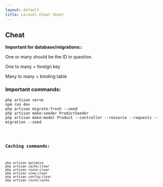 ```yaml
---
layout: default
title: Laravel Cheat Sheet
---
```


<h2>Cheat</h2>
<b>Important for database/migrations::</b>
<p>One or many should be the ID in question.</p>
<p>One to many = foreign key</p>
<p>Many to many = binding table</p>

<h3>Important commands:</h3>
<pre class="codesnippet">
<code>php artisan serve
npm run dev
php artisan migrate:fresh --seed
php artisan make:seeder ProductSeeder
php artisan make:model Product --controller --resource --requests --migration --seed</div></pre>

<h3>Caching commands:</h3>
<pre class="codesnippet">
<code>php artisan optimize
php artisan cache:clear
php artisan route:clear
php artisan view:clear
php artisan config:clear
php artisan route:cache</code></pre>


<!-- <button href="/views/laravel/quick_start">Back</button>-->
<!-- <button href="/views/laravel/quick_start">Next</button> -->
